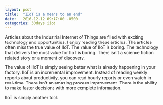 ```yaml
---
layout: post
title:  "IIoT is a means to an end"
date:   2016-12-12 09:47:00 -0500
categories: 30days iiot
---
```

Articles about the Industrial Internet of Things are filled with exciting technology and opportunities. I enjoy reading these articles. The articles often miss the true value of IIoT. The value of IIoT is boring. The technology that delivers the most value for IIoT is boring. There isn’t a science fiction related story or a moment of discovery. 

The value of IIoT is simply seeing better what is already happening in your factory. IIoT is an incremental improvement. Instead of reading weekly reports about productivity, you can read hourly reports or even watch in real-time. There isn’t an amazing process improvement. There is the ability to make faster decisions with more complete information. 

IIoT is simply another tool.